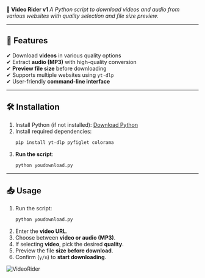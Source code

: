 **📌 Video Rider v1**
*A Python script to download videos and audio from various websites with quality selection and file size preview.*

---

## 🚀 Features
✔ Download **videos** in various quality options  
✔ Extract **audio (MP3)** with high-quality conversion  
✔ **Preview file size** before downloading  
✔ Supports multiple websites using `yt-dlp`  
✔ User-friendly **command-line interface**

---

## 🛠️ Installation
1. Install Python (if not installed): [Download Python](https://www.python.org/downloads/)  
2. Install required dependencies:
   ```sh
   pip install yt-dlp pyfiglet colorama
   
   ```
3. **Run the script**:
   ```sh
   python youdownload.py
   ```

---

## 📥 Usage
1. Run the script:
   ```sh
   python youdownload.py
   ```
2. Enter the **video URL**.  
3. Choose between **video or audio (MP3)**.  
4. If selecting **video**, pick the desired **quality**.  
5. Preview the file **size before download**.  
6. Confirm (`y/n`) to **start downloading**.  


![VideoRider](Video_Rider.png)

